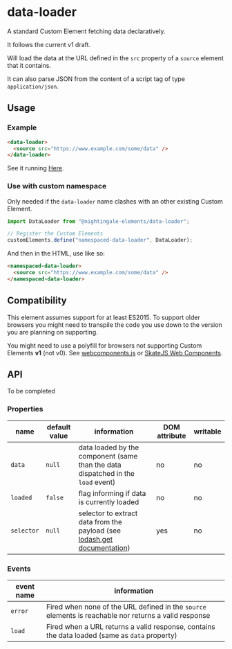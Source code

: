# data-loader

A standard Custom Element fetching data declaratively.

It follows the current v1 draft.

Will load the data at the URL defined in the `src` property of a
`source` element that it contains.

It can also parse JSON from the content of a script tag of type
`application/json`.

## Usage

### Example

```html
<data-loader>
  <source src="https://www.example.com/some/data" />
</data-loader>
```

See it running [Here](https://ebi-ppf.github.io/data-loader/).

### Use with custom namespace

Only needed if the `data-loader` name clashes with an other existing
Custom Element.

```js
import DataLoader from "@nightingale-elements/data-loader";

// Register the Custom Elements
customElements.define("namespaced-data-loader", DataLoader);
```

And then in the HTML, use like so:

```html
<namespaced-data-loader>
  <source src="https://www.example.com/some/data" />
</namespaced-data-loader>
```

## Compatibility

This element assumes support for at least ES2015.
To support older browsers you might need to transpile the code you use
down to the version you are planning on supporting.

You might need to use a polyfill for browsers not supporting Custom
Elements **v1** (not v0).
See [webcomponents.js](https://github.com/webcomponents/webcomponentsjs) or
[SkateJS Web Components](https://github.com/skatejs/web-components).

## API

To be completed

### Properties

| name       | default value | information                                                                                             | DOM attribute | writable |
| ---------- | ------------- | ------------------------------------------------------------------------------------------------------- | ------------- | -------- |
| `data`     | `null`        | data loaded by the component (same than the data dispatched in the `load` event)                        | no            | no       |
| `loaded`   | `false`       | flag informing if data is currently loaded                                                              | no            | no       |
| `selector` | `null`        | selector to extract data from the payload (see [lodash.get documentation](https://lodash.com/docs#get)) | yes           | no       |

### Events

| event name | information                                                                                           |
| ---------- | ----------------------------------------------------------------------------------------------------- |
| `error`    | Fired when none of the URL defined in the `source` elements is reachable nor returns a valid response |
| `load`     | Fired when a URL returns a valid response, contains the data loaded (same as `data` property)         |
